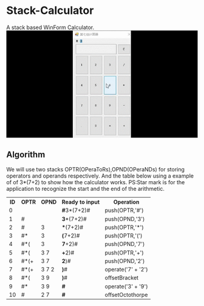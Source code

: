 # Stack-Calculator
 A stack based WinForm Calculator.
 ![image](https://github.com/Tyrannus-Moore/Stack-Calculator/blob/master/Images/Stack-Calculator.gif)
 
## Algorithm
 We will use two stacks OPTR(OPeraToRs),OPND(OPeraNDs) for storing operators and operands respectively.   And the table below using a example of of 3*(7+2) to show how the calculator works.
 PS:Star mark is for the application to recognize the start and the end of the arithmetic.
<table border="0">
  <th>ID</th>
  <th>OPTR</th>
  <th>OPND</th>
  <th>Ready to input</th>
  <th>Operation</th>
   <tr>
    <td>0</td>
    <td></td>
    <td></td>
    <td><b>#</b>3*(7+2)#</td>
    <td>push(OPTR,'#')</td>
  </tr>
  <tr>
    <td>1</td>
    <td>#</td>
    <td></td>
    <td><b>3</b>*(7+2)#</td>
    <td>push(OPND,'3')</td>
  </tr>
   <tr>
    <td>2</td>
    <td>#</td>
    <td>3</td>
    <td><b>*</b>(7+2)#</td>
    <td>push(OPTR,'*')</td>
  </tr>
   <tr>
    <td>3</td>
    <td>#*</td>
    <td>3</td>
    <td><b>(</b>7+2)#</td>
    <td>push(OPTR,'(')</td>
  </tr>
   <tr>
    <td>4</td>
    <td>#*(</td>
    <td>3</td>
    <td><b>7</b>+2)#</td>
    <td>push(OPND,'7')</td>
  </tr>
   <tr>
    <td>5</td>
    <td>#*(</td>
    <td>3 7</td>
    <td><b>+</b>2)#</td>
    <td>push(OPTR,'+')</td>
  </tr>
   <tr>
    <td>6</td>
    <td>#*(+</td>
    <td>3 7</td>
    <td><b>2</b>)#</td>
    <td>push(OPND,'2')</td>
  </tr>
   <tr>
    <td>7</td>
    <td>#*(+</td>
    <td>3 7 2</td>
    <td><b>)</b>#</td>
    <td>operate('7' + '2')</td>
  </tr>
   <tr>
    <td>8</td>
    <td>#*(</td>
    <td>3 9</td>
    <td><b>)</b>#</td>
    <td>offsetBracket</td>
  </tr>
  <tr>
    <td>9</td>
    <td>#*</td>
    <td>3 9</td>
    <td><b>#</b></td>
    <td>operate('3' + '9')</td>
  </tr>
   <tr>
    <td>10</td>
    <td>#</td>
    <td>2 7</td>
    <td><b>#</b></td>
    <td>offsetOctothorpe</td>
  </tr>
</table>
